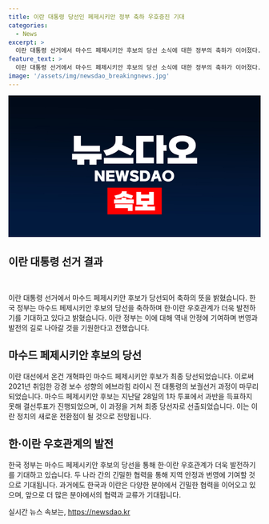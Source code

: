 ```yaml
---
title: 이란 대통령 당선인 페제시키안 정부 축하 우호증진 기대
categories:
  - News
excerpt: >
  이란 대통령 선거에서 마수드 페제시키안 후보의 당선 소식에 대한 정부의 축하가 이어졌다. 외교부 대변인은 한·이란 우호관계가 더욱 증진되기를 기대한다고 밝혔으며, 페제시키안 후보의 당선으로 이란의 안정과 발전을 기원했다. 이번 선거는 지난 5월 대통령의 갑작스러운 사인으로 치러진 보궐선거로, 지난 5일의 결선투표를 거쳐 페제시키안 후보가 최종 당선되었다. 신 정부의 취임으로 한·이란 관계의 미래가 기대된다.
feature_text: >
  이란 대통령 선거에서 마수드 페제시키안 후보의 당선 소식에 대한 정부의 축하가 이어졌다. 외교부 대변인은 한·이란 우호관계가 더욱 증진되기를 기대한다고 밝혔으며, 페제시키안 후보의 당선으로 이란의 안정과 발전을 기원했다. 이번 선거는 지난 5월 대통령의 갑작스러운 사인으로 치러진 보궐선거로, 지난 5일의 결선투표를 거쳐 페제시키안 후보가 최종 당선되었다. 신 정부의 취임으로 한·이란 관계의 미래가 기대된다.
image: '/assets/img/newsdao_breakingnews.jpg'
---
```


<p><img src="/assets/img/newsdao_breakingnews.jpg" alt="flaretime 속보" /></p>

<h2 data-ke-size="size26">이란 대통령 선거 결과</h2>

<p data-ke-size="size16">&nbsp;</p>

<p>이란 대통령 선거에서 마수드 페제시키안 후보가 당선되어 축하의 뜻을 밝혔습니다. 한국 정부는 마수드 페제시키안 후보의 당선을 축하하며 한·이란 우호관계가 더욱 발전하기를 기대하고 있다고 밝혔습니다. 이란 정부는 이에 대해 역내 안정에 기여하며 번영과 발전의 길로 나아갈 것을 기원한다고 전했습니다.</p>

<h2 data-ke-size="size26">마수드 페제시키안 후보의 당선</h2>

<p>이란 대선에서 온건 개혁파인 마수드 페제시키안 후보가 최종 당선되었습니다. 이로써 2021년 취임한 강경 보수 성향의 에브라힘 라이시 전 대통령의 보궐선거 과정이 마무리되었습니다. 마수드 페제시키안 후보는 지난달 28일의 1차 투표에서 과반을 득표하지 못해 결선투표가 진행되었으며, 이 과정을 거쳐 최종 당선자로 선출되었습니다. 이는 이란 정치의 새로운 전환점이 될 것으로 전망됩니다.</p>

<h2 data-ke-size="size26">한·이란 우호관계의 발전</h2>

<p>한국 정부는 마수드 페제시키안 후보의 당선을 통해 한·이란 우호관계가 더욱 발전하기를 기대하고 있습니다. 두 나라 간의 긴밀한 협력을 통해 지역 안정과 번영에 기여할 것으로 기대됩니다. 과거에도 한국과 이란은 다양한 분야에서 긴밀한 협력을 이어오고 있으며, 앞으로 더 많은 분야에서의 협력과 교류가 기대됩니다.</p>
실시간 뉴스 속보는, <a href="https://newsdao.kr" rel="dofollow">https://newsdao.kr</a>


